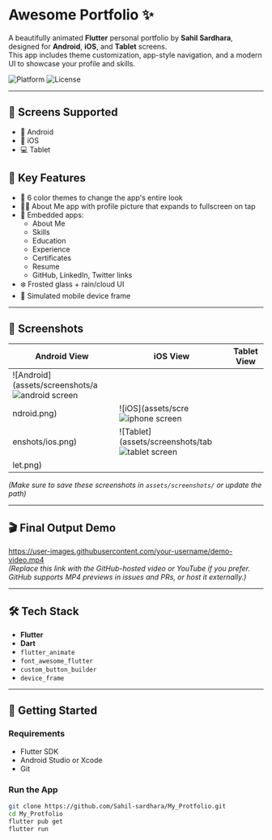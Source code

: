 # Awesome Portfolio ✨

A beautifully animated **Flutter** personal portfolio by **Sahil Sardhara**, designed for **Android**, **iOS**, and **Tablet** screens.  
This app includes theme customization, app-style navigation, and a modern UI to showcase your profile and skills.

![Platform](https://img.shields.io/badge/platform-Flutter-blue)
![License](https://img.shields.io/badge/status-active-success)

---

## 📱 Screens Supported

- 📱 Android  
- 📱 iOS  
- 💻 Tablet  

## 🎨 Key Features

- 🌈 6 color themes to change the app's entire look
- 🧑‍💼 About Me app with profile picture that expands to fullscreen on tap
- 🧩 Embedded apps:
  - About Me
  - Skills
  - Education
  - Experience
  - Certificates
  - Resume
  - GitHub, LinkedIn, Twitter links
- ❄️ Frosted glass + rain/cloud UI
- 📱 Simulated mobile device frame

---

## 📸 Screenshots

| Android View | iOS View | Tablet View |
|--------------|----------|-------------|
| ![Android](assets/screenshots/a![android screen](https://github.com/user-attachments/assets/cb66ff0a-81ad-48bc-a340-8cf9a98f1962)
ndroid.png) |![iOS](assets/scre![iphone screen](https://github.com/user-attachments/assets/d81d9d89-2d6b-4dc4-b17a-2de2d00b7f18)
enshots/ios.png) |![Tablet](assets/screenshots/tab![tablet  screen](https://github.com/user-attachments/assets/9ffea582-a76e-455c-90c8-9afd998b4b57)
let.png) |

*(Make sure to save these screenshots in `assets/screenshots/` or update the path)*

---

## 🎬 Final Output Demo

https://user-images.githubusercontent.com/your-username/demo-video.mp4  
*(Replace this link with the GitHub-hosted video or YouTube if you prefer. GitHub supports MP4 previews in issues and PRs, or host it externally.)*

---

## 🛠 Tech Stack

- **Flutter**  
- **Dart**  
- `flutter_animate`  
- `font_awesome_flutter`  
- `custom_button_builder`  
- `device_frame`  

---

## 🚀 Getting Started

### Requirements

- Flutter SDK
- Android Studio or Xcode
- Git

### Run the App

```bash
git clone https://github.com/Sahil-sardhara/My_Protfolio.git
cd My_Protfolio
flutter pub get
flutter run
